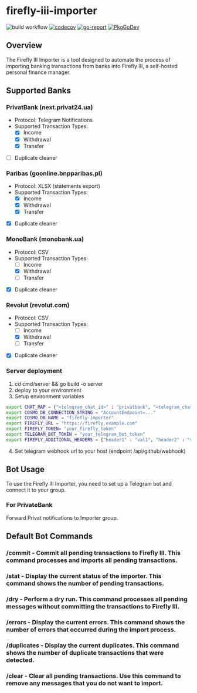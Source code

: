 # firefly-iii-importer

![build workflow](https://github.com/skynet2/firefly-iii-privatbank-importer/actions/workflows/general.yaml/badge.svg?branch=master)
[![codecov](https://codecov.io/gh/skynet2/firefly-iii-privatbank-importer/branch/master/graph/badge.svg?token=5QV4Z8NR6V)](https://codecov.io/gh/skynet2/firefly-iii-privatbank-importer)
[![go-report](https://img.shields.io/badge/go%20report-A+-brightgreen.svg?style=flat)](https://img.shields.io/badge/go%20report-A+-brightgreen.svg?style=flat)
[![PkgGoDev](https://pkg.go.dev/badge/github.com/skynet2/firefly-iii-privatbank-importer)](https://pkg.go.dev/github.com/skynet2/firefly-iii-privatbank-importer?tab=doc)


## Overview
The Firefly III Importer is a tool designed to automate the process of importing banking transactions from banks into Firefly III, a self-hosted personal finance manager. 

## Supported Banks

### PrivatBank (next.privat24.ua)
- Protocol: Telegram Notifications
- Supported Transaction Types: 
  - [x] Income
  - [x] Withdrawal
  - [x] Transfer
- [ ] Duplicate cleaner

### Paribas (goonline.bnpparibas.pl)
- Protocol: XLSX (statements export)
- Supported Transaction Types: 
  - [x] Income
  - [x] Withdrawal
  - [x] Transfer
- [x] Duplicate cleaner

### MonoBank (monobank.ua)
- Protocol: CSV
- Supported Transaction Types: 
  - [ ] Income
  - [x] Withdrawal
  - [ ] Transfer
- [x] Duplicate cleaner

### Revolut (revolut.com)
- Protocol: CSV
- Supported Transaction Types: 
  - [ ] Income
  - [x] Withdrawal
  - [ ] Transfer
- [x] Duplicate cleaner

### Server deployment
1. cd cmd/server && go build -o server
2. deploy to your environment
3. Setup environment variables
```bash
export CHAT_MAP = {"<telegram_chat_id>" : "privatbank", "<telegram_chat_id_2>" : "paribas"}
export COSMO_DB_CONNECTION_STRING = "AccountEndpoint=..."
export COSMO_DB_NAME = "firefly-importer"
export FIREFLY_URL = "https://firefly.example.com"
export FIREFLY_TOKEN= "your_firefly_token"
export TELEGRAM_BOT_TOKEN = "your_telegram_bot_token"
export FIREFLY_ADDITIONAL_HEADERS = {"header1" : "val1", "header2" : "val2"}
```
4. Set telegram webhook url to your host (endpoint /api/github/webhook)

## Bot Usage
To use the Firefly III Importer, you need to set up a Telegram bot and connect it to your group.

### For PrivateBank
Forward Privat notifications to Importer group.

## Default Bot Commands
### /commit - Commit all pending transactions to Firefly III. This command processes and imports all pending transactions.
### /stat - Display the current status of the importer. This command shows the number of pending transactions.
### /dry - Perform a dry run. This command processes all pending messages without committing the transactions to Firefly III.
### /errors - Display the current errors. This command shows the number of errors that occurred during the import process.
### /duplicates - Display the current duplicates. This command shows the number of duplicate transactions that were detected.
### /clear - Clear all pending transactions. Use this command to remove any messages that you do not want to import.
